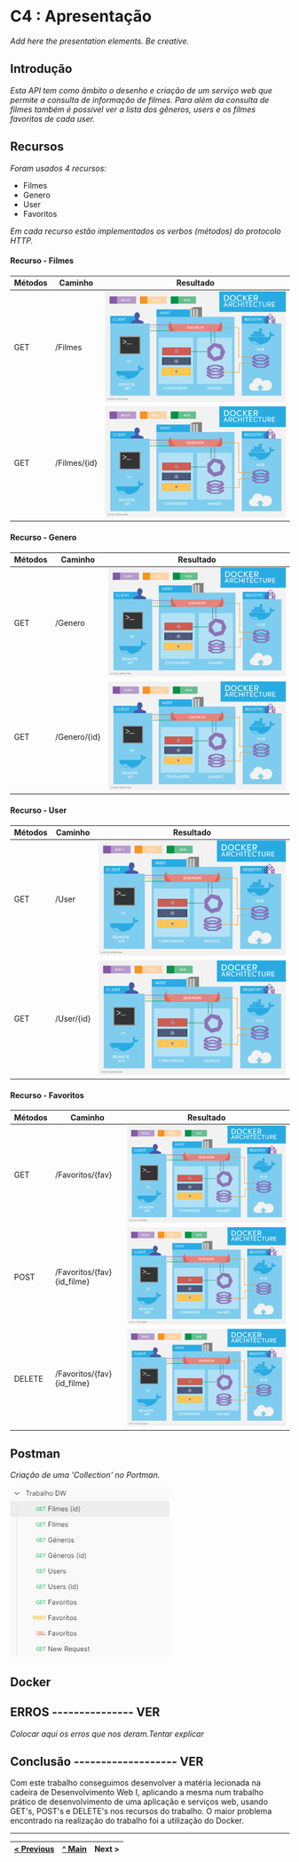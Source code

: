# C4 : Apresentação

_Add here the presentation elements. Be creative._

## Introdução
_Esta API tem como âmbito o desenho e criação de um serviço web que permite a consulta de informação de filmes._
_Para além da consulta de filmes também é possível ver a lista dos gêneros, users e os filmes favoritos de cada user._

## Recursos 
_Foram usados 4 recursos:_
* Filmes
* Genero
* User
* Favoritos 

_Em cada recurso estão implementados os verbos (métodos) do protocolo HTTP._

#### Recurso - Filmes
| Métodos                      | Caminho   | Resultado    |
| ---------------------------- | ----------- | -----------  |
| GET | /Filmes                | ![Get Filmes](doc/images/image09.png)       |
| GET | /Filmes/{id}            | ![Get Filmes_id](doc/images/image09.png)       |


#### Recurso - Genero
| Métodos                      | Caminho   | Resultado    |
| ---------------------------- | ----------- | -----------  |
| GET | /Genero                | ![Get Genero](doc/images/image09.png)       |
| GET | /Genero/{id}            | ![Get Genero_id](doc/images/image09.png)       |


#### Recurso - User
| Métodos                      | Caminho   | Resultado    |
| ---------------------------- | ----------- | -----------  |
| GET | /User               | ![Get User](doc/images/image09.png)       |
| GET | /User/{id}            | ![Get User_id](doc/images/image09.png)       |


#### Recurso - Favoritos
| Métodos                      | Caminho   | Resultado    |
| ---------------------------- | ----------- | -----------  |
| GET | /Favoritos/{fav}                | ![Get Fav](doc/images/image09.png)       |
| POST | /Favoritos/{fav}{id_filme}            | ![Get Fav_id](doc/images/image09.png)       |
| DELETE | /Favoritos/{fav}{id_filme}            | ![Get Fav_id_filmes](doc/images/image09.png)       |


## Postman
_Criação de uma 'Collection' no Portman._

![Postman](images/image10.PNG)

## Docker



## ERROS --------------- VER
_Colocar aqui os erros que nos deram.Tentar explicar_


## Conclusão ------------------- VER
Com este trabalho conseguimos desenvolver a matéria lecionada na cadeira de Desenvolvimento Web I, aplicando a mesma num trabalho prático de desenvolvimento de uma aplicação e serviços web, usando GET's, POST's e DELETE's nos recursos do trabalho. O maior problema encontrado na realização do trabalho foi a utilização do Docker.

---  
[< Previous](c3.md) | [^ Main](../../../) | Next >
:--- | :---: | ---: 
